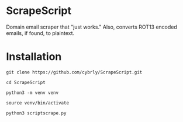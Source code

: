 # ScrapeScript
Domain email scraper that "just works." Also, converts ROT13 encoded emails, if found, to plaintext.

# Installation

```
git clone https://github.com/cybrly/ScrapeScript.git
```
```
cd ScrapeScript
```
```
python3 -m venv venv
```
```
source venv/bin/activate
```
```
python3 scriptscrape.py
```
